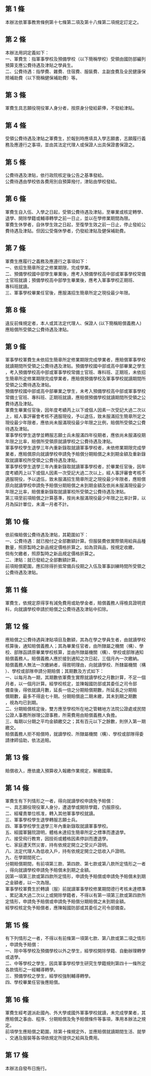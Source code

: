 第 1 條
-------
本辦法依軍事教育條例第十七條第二項及第十八條第二項規定訂定之。

第 2 條
-------
本辦法用詞定義如下：  
一、軍費生：指軍事學校及預備學校（以下簡稱學校）受領由國防部編列  
    預算支應公費待遇及津貼之學員生。  
二、公費待遇：指學費、雜費、住宿費、服裝費、主副食費及全民健康保  
    險補助費（以下簡稱健保補助費）等。

第 3 條
-------
軍費生具志願役現役軍人身分者，按原身分發給薪俸，不發給津貼。

第 4 條
-------
受領公費待遇及津貼之軍費生，於報到時應填具入學志願書，志願履行義  
務及應遵行之事項，並由其法定代理人或保證人出具保證書保證之。

第 5 條
-------
公費待遇及津貼，依行政院核定後公告之基準發給。  
公費待遇由學校依各費用別自預算撥付，津貼由學校發給。

第 6 條
-------
軍費生自入伍、入學之日起，受領公費待遇及津貼，至畢業或核定轉學、  
退學、開除學籍或輔導轉學之前一日止，並以在學修業期間為限。  
軍費生休學者，自休學生效之日起，至復學生效之前一日止，停止發給公  
費待遇及津貼。但因公受傷休學者，仍發給津貼及健保補助費。

第 7 條
-------
軍費生應履行之義務及應遵行之事項如下：  
一、依招生簡章所定之修業期限，完成學業。  
二、預備學校國中部學生畢業後，應考入預備學校高中部或軍事學校常備  
    士官班就讀；預備學校高中部學生畢業後，應考入軍事學校正期班、  
    專科班就讀。  
三、軍事學校畢業任官後，應服滿招生簡章所定之現役最少年限。

第 8 條
-------
違反前條規定者，本人或其法定代理人、保證人 (以下簡稱賠償義務人)  
應賠償所受領之公費待遇及津貼。

第 9 條
-------
軍事學校軍費生未依招生簡章所定修業期限完成學業者，應賠償軍事學校  
就讀期間所受領之公費待遇及津貼。預備學校國中部或高中部畢業之學生  
，考入預備學校高中部或軍事學校常備士官班、專科班、正期班，未依招  
生簡章所定修業期限完成學業者，應賠償預備學校及軍事學校就讀期間所  
受領之公費待遇及津貼。  
預備學校國中部或高中部畢業之學生，未考入預備學校高中部或軍事學校  
常備士官班、專科班、正期班就讀，應賠償預備學校就讀期間所受領之公  
費待遇及津貼。  
軍費生畢業任官後，因年度考績丙上以下或個人因素一次受記大過二次以  
上，經人事評審會考核不適服現役，予以退伍，致未服滿招生簡章所定之  
現役最少年限者，應依尚未服滿現役最少年限之比例，賠償所受領之公費  
待遇及津貼。  
軍事學校學生退學並轉服志願士兵未服滿四年役期者，應依尚未服滿役期  
年限之比率，賠償所受領原就讀學校之公費待遇及津貼。  
軍事學校學生退學三年內重新錄取就讀軍事學校者，未依修業期限完成學  
業者，應賠償原向就讀學校申請免予賠償分期賠償之未到期金額及重新錄  
取就讀軍校所受領之公費待遇及津貼。  
軍事學校學生退學三年內重新錄取就讀軍事學校者，於畢業任官後，因年  
度考績丙上以下或個人因素一次受記大過二次以上，經人事評審會考核不  
適服現役，予以退伍，致未服滿招生簡章所定之現役最少年限者，應賠償  
原向就讀學校申請免予賠償分期賠償之未到期金額及依尚未服滿現役最少  
年限之比率，賠償重新錄取就讀軍校所受領之公費待遇及津貼。  
第三項至前項賠償之計算基準，按尚未服滿現役最少年限之比率計算，以  
月為採計單位，未滿一月者不計。

第 10 條
--------
依前條賠償公費待遇及津貼，其範圍如下：  
一、公費待遇：就已撥付之全部數額計算。但服裝費依實際領用給與品種  
    數量，照原製時之新品規定價格折算之。如為貸與品，按規定收繳，  
    倘有欠繳者，照原製時之新品規定價格折算之。  
二、津貼：就已發給之全部數額計算。  
前項賠償範圍，應扣除得折抵常備兵役期之入伍及軍事訓練時間所受領之  
公費待遇及津貼。

第 11 條
--------
軍費生，依規定原得享有減免費用或助學金者，賠償義務人得檢具證明資  
料，向就讀學校申請於賠償之公費待遇及津貼中扣除。

第 12 條
--------
應賠償之公費待遇與津貼項目及數額，其為在學之學員生者，由就讀學校  
核算後，通知賠償義務人；其為畢業任官者，由所隸屬之機關（構）、學  
校、部隊函請原畢業學校核算，並由所隸屬機關（構）、學校或部隊通知  
賠償義務人。賠償義務人應於接到通知之次日起，三個月內一次繳納。  
賠償義務人無法一次繳納者，得敘明理由，向就讀學校、所隸屬機關（構  
）、學校或部隊申請分期賠償；其期數及方式如下：  
一、以每月為一期，其期數依軍費生實際就讀學校之月數計算，不足一個  
    月者，以一個月計算。經學校核定，並陳報國防部或其委任之司令部  
    備查後，得依就讀月數，延長一倍之分期賠償期數，所延長之分期賠  
    償期數，最多不得逾七十期。分期賠償逾二期未繳，其未到期之期數  
    ，視為均已到期。  
二、分期賠償核定後，雙方應至學校所在地之管轄地方法院公證處或民間  
    公證人事務所辦理公證事務，所需費用由賠償義務人負擔。  
三、每期以分期之平均金額繳交之；其有百元以下之餘數，則併入第一期  
    繳交。  
賠償義務人拒不賠償時，就讀學校、所隸屬機關（構）、學校或部隊得委  
請律師協助，依法追賠。

第 13 條
--------
賠償收入，應依歲入預算收入報繳作業規定，解繳國庫。

第 14 條
--------
軍費生有下列情形之一者，得向就讀學校申請免予賠償：  
一、具志願役現役軍人身分，遭退學或開除學籍，仍服原役。  
二、經權責單位核准，轉入其他軍事學校就讀。  
三、軍事學校學生退學轉服志願士兵。  
四、軍事學校學生退學三年內重新錄取就讀軍事學校。  
五、經國軍醫院證明，體格未達招生簡章所定之標準而遭退學。  
六、接受飛行教育，因技術或體格因素停訓而遭退學。  
七、家庭遭天然災害，持有依規定開立之受災戶證明。  
八、法定代理人為低收入戶，持有依規定開立之低收入戶證明。  
九、在學期間死亡。  
分期賠償期間，有前項第三款、第四款、第七款或第八款所定情形之一者  
，得向就讀學校申請免予賠償未到期之金額。  
因第一項第三款或第四款所定情形，申請免予賠償或申請免予賠償未到期  
之金額者，以一次為限。  
軍事學校軍費生於轉讀（服）前就讀軍事學校修業期間德行考核未達標準  
、累記滿大過二次以上或開除學籍者，不得以有第一項第三款或第四款所  
定情形，申請免予賠償或申請免予賠償分期賠償之未到期金額。  
經學校核定免予賠償者，應陳報國防部或其委任之司令部備查。

第 15 條
--------
有下列情形之一者，不得以有前條第一項第七款、第八款或第二項之情形  
，申請免予賠償：  
一、除中等學校及預備學校以外之學生，經學校開除學籍、自動辦理轉學  
    或退學。  
二、中等學校之學生，因具軍事學校學生研究生學籍規則第四十一條所定  
    各款情形之一經輔導轉學。  
三、預備學校之學生，經學校強制輔導轉學。  
四、學校畢業任官後應賠償。

第 16 條
--------
軍費生經考選派赴國內、外大學或國外軍事學校就讀，未完成學業者，其  
應賠償之事由、程序、分期賠償及免予賠償條件等事項，準用本辦法之規  
定。  
前項學生應賠償之範圍，除第十條規定外，並應賠償就讀期間生活、就學  
、交通及服裝等各項依規定所提供之給與及費用。

第 17 條
--------
本辦法自發布日施行。

